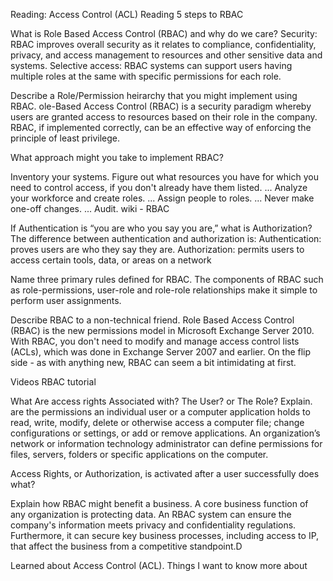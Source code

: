 Reading: Access Control (ACL)
Reading
5 steps to RBAC

What is Role Based Access Control (RBAC) and why do we care? Security: RBAC improves overall security as it relates to compliance, confidentiality, privacy, and access management to resources and other sensitive data and systems. Selective access: RBAC systems can support users having multiple roles at the same with specific permissions for each role.

Describe a Role/Permission heirarchy that you might implement using RBAC. ole-Based Access Control (RBAC) is a security paradigm whereby users are granted access to resources based on their role in the company. RBAC, if implemented correctly, can be an effective way of enforcing the principle of least privilege.

What approach might you take to implement RBAC?

Inventory your systems. Figure out what resources you have for which you need to control access, if you don't already have them listed. ...
Analyze your workforce and create roles. ...
Assign people to roles. ...
Never make one-off changes. ...
Audit.
wiki - RBAC

If Authentication is “you are who you say you are,” what is Authorization? The difference between authentication and authorization is: Authentication: proves users are who they say they are. Authorization: permits users to access certain tools, data, or areas on a network

Name three primary rules defined for RBAC. The components of RBAC such as role-permissions, user-role and role-role relationships make it simple to perform user assignments.

Describe RBAC to a non-technical friend. Role Based Access Control (RBAC) is the new permissions model in Microsoft Exchange Server 2010. With RBAC, you don't need to modify and manage access control lists (ACLs), which was done in Exchange Server 2007 and earlier. On the flip side - as with anything new, RBAC can seem a bit intimidating at first.

Videos
RBAC tutorial

What Are access rights Associated with? The User? or The Role? Explain. are the permissions an individual user or a computer application holds to read, write, modify, delete or otherwise access a computer file; change configurations or settings, or add or remove applications. An organization’s network or information technology administrator can define permissions for files, servers, folders or specific applications on the computer.

Access Rights, or Authorization, is activated after a user successfully does what?

Explain how RBAC might benefit a business. A core business function of any organization is protecting data. An RBAC system can ensure the company's information meets privacy and confidentiality regulations. Furthermore, it can secure key business processes, including access to IP, that affect the business from a competitive standpoint.D

Learned about Access Control (ACL).
Things I want to know more about
